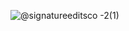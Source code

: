 ![@signatureeditsco -2(1)](https://github.com/user-attachments/assets/e191544e-7930-464e-a203-a6c2e7d27170)

